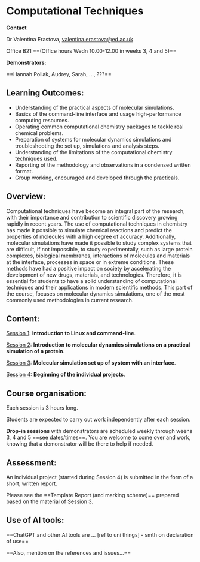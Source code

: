 # Computational Techniques

**Contact**

Dr Valentina Erastova, valentina.erastova@ed.ac.uk

Office B21 ==(Office hours Wedn 10.00-12.00 in weeks 3, 4 and 5)==


**Demonstrators:**

==Hannah Pollak, Audrey, Sarah, ..., ???==


## Learning Outcomes:

-	Understanding of the practical aspects of molecular simulations.
-	Basics of the command-line interface and usage high-performance computing resources.
-	Operating common computational chemistry packages to tackle real chemical problems.
-	Preparation of systems for molecular dynamics simulations and troubleshooting the set up, simulations and analysis steps.
-	Understanding of the limitations of the computational chemistry techniques used.
-	Reporting of the methodology and observations in a condensed written format.
-	Group working, encouraged and developed through the practicals.


## Overview:

Computational techniques have become an integral part of the research, with their importance and contribution to scientific discovery growing rapidly in recent years. The use of computational techniques in chemistry has made it possible to simulate chemical reactions and predict the properties of molecules with a high degree of accuracy. Additionally, molecular simulations have made it possible to study complex systems that are difficult, if not impossible, to study experimentally, such as large protein complexes, biological membranes, interactions of molecules and materials at the interface, processes in space or in extreme conditions. These methods have had a positive impact on society by accelerating the development of new drugs, materials, and technologies. Therefore, it is essential for students to have a solid understanding of computational techniques and their applications in modern scientific methods. This part of the course, focuses on molecular dynamics simulations, one of the most commonly used methodologies in current research. 


## Content:

[Session 1](./Intro2BASH.md): **Introduction to Linux and command-line**.

[Session 2](../Session2/Day2_Protein_Sims.md): **Introduction to molecular dynamics simulations on a practical simulation of a protein**.

[Session 3](../Session3/MMT_acid.md): **Molecular simulation set up of system with an interface**.

[Session 4](../Session4/Projects.md): **Beginning of the individual projects**.


## Course organisation:

Each session is 3 hours long.

Students are expected to carry out work independently after each session. 

**Drop-in sessions** with demonstrators are scheduled weekly through weens 3, 4 and 5 ==see dates/times==. You are welcome to come over and work, knowing that a demonstrator will be there to help if needed. 


## Assessment:

An individual project (started during Session 4) is submitted in the form of a short, written report.

Please see the ==Template Report (and marking scheme)== prepared based on the material of Session 3.


## Use of AI tools:

==ChatGPT and other AI tools are ... [ref to uni things] - smth on declaration of use==

==Also, mention on the references and issues...==


